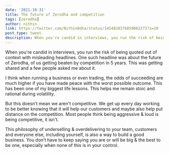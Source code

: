 ```yaml
---
date: '2021-10-31'
title: The future of Zerodha and competition
tags: [zerodha]
author: nithin
link: https://twitter.com/Nithin0dha/status/1454828376859062273?s=20
post_type: tweet
description: When you're candid in interviews, you run the risk of being quoted out of context with misleading headlines...
---
```


When you're candid in interviews, you run the risk of being quoted out of context with misleading headlines. One such headline was about the future of Zerodha, of us getting beaten by competition in 5 years. This was getting shared and a few people asked me about it.

I think when running a business or even trading, the odds of succeeding are much higher if you have made peace with the worst possible outcome. This has been one of my biggest life lessons. This helps me remain stoic and rational during volatility.

But this doesn’t mean we aren't competitive. We get up every day working to be better knowing that it will help our customers and maybe also help put distance on the competition. Most people think being aggressive & loud is being competitive, it isn't.

This philosophy of underselling & overdelivering to your team, customers and everyone else, including yourself, is also a way to build a good business. You don’t have to keep saying you are or will be big & the best to be one, especially when none of this is in your control.
